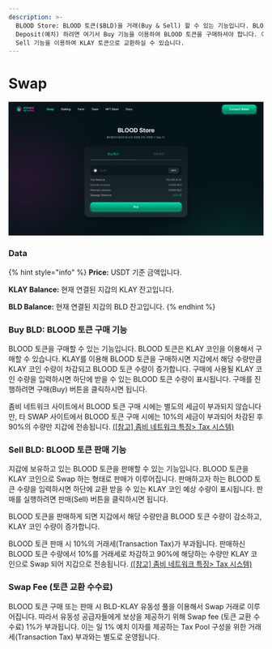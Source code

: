 ```yaml
---
description: >-
  BLOOD Store: BLOOD 토큰($BLD)을 거래(Buy & Sell) 할 수 있는 기능입니다. BLOOD 토큰을
  Deposit(예치) 하려면 여기서 Buy 기능을 이용하여 BLOOD 토큰을 구매하셔야 합니다. 이자 수익을 Claim(인출) 한 후
  Sell 기능을 이용하여 KLAY 토큰으로 교환하실 수 있습니다.
---
```


# Swap

![](../.gitbook/assets/Swap.png)

### Data

{% hint style="info" %}
**Price:** USDT 기준 금액입니다.&#x20;

**KLAY Balance:** 현재 연결된 지갑의 KLAY 잔고입니다.&#x20;

**BLD Balance:** 현재 연결된 지갑의 BLD 잔고입니다.
{% endhint %}

### Buy BLD: BLOOD 토큰 구매 기능

BLOOD 토큰을 구매할 수 있는 기능입니다. BLOOD 토큰은 KLAY 코인을 이용해서 구매할 수 있습니다. KLAY를 이용해 BLOOD 토큰을 구매하시면 지갑에서 해당 수량만큼 KLAY 코인 수량이 차감되고 BLOOD 토큰 수량이 증가합니다. 구매에 사용될 KLAY 코인 수량을 입력하시면 하단에 받을 수 있는 BLOOD 토큰 수량이 표시됩니다. 구매를 진행하려면 구매(Buy) 버튼을 클릭하시면 됩니다.

좀비 네트워크 사이트에서 BLOOD 토큰 구매 시에는 별도의 세금이 부과되지 않습니다만, 타 SWAP 사이트에서 BLOOD 토큰 구매 시에는 10%의 세금이 부과되어 차감된 후 90%의 수량만 지갑에 전송됩니다. [(\[참고\] 좀비 네트워크 특징> Tax 시스템)](../undefined-1/tax-whale-tax.md)

### Sell BLD: BLOOD 토큰 판매 기능

지갑에 보유하고 있는 BLOOD 토큰을 판매할 수 있는 기능입니다. BLOOD 토큰을 KLAY 코인으로 Swap 하는 형태로 판매가 이루어집니다. 판매하고자 하는 BLOOD 토큰 수량을 입력하시면 하단에 교환 받을 수 있는 KLAY 코인 예상 수량이 표시됩니다. 판매를 실행하려면 판매(Sell) 버튼을 클릭하시면 됩니다.

BLOOD 토큰을 판매하게 되면 지갑에서 해당 수량만큼 BLOOD 토큰 수량이 감소하고, KLAY 코인 수량이 증가합니다.

BLOOD 토큰 판매 시 10%의 거래세(Transaction Tax)가 부과됩니다. 판매하신 BLOOD 토큰 수량에서 10%를 거래세로 차감하고 90%에 해당하는 수량만 KLAY 코인으로 Swap 되어 지갑으로 전송됩니다.  [(\[참고\] 좀비 네트워크 특징> Tax 시스템)](../undefined-1/tax-whale-tax.md)

### Swap Fee (토큰 교환 수수료) &#x20;

BLOOD 토큰 구매 또는 판매 시 BLD-KLAY 유동성 풀을 이용해서 Swap 거래로 이루어집니다. 따라서 유동성 공급자들에게 보상을 제공하기 위해 Swap fee (토큰 교환 수수료) 1%가 부과됩니다. 이는 일 1% 예치 이자를 제공하는 Tax Pool 구성을 위한 거래세(Transaction Tax) 부과와는 별도로 운영됩니다.
